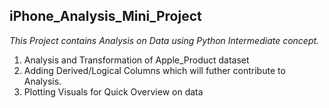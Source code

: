 ## iPhone_Analysis_Mini_Project

*This Project contains Analysis on Data using Python Intermediate concept.*

1. Analysis and Transformation of Apple_Product dataset
2. Adding Derived/Logical Columns which will futher contribute to Analysis.
3. Plotting Visuals for Quick Overview on data
